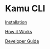 # Kamu CLI

[Installation](docs/install.md)

[How it Works](docs/architecture.md)

[Developer Guide](docs/developer_guide.md)
